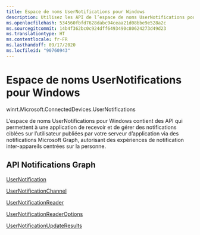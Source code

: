 ```yaml
---
title: Espace de noms UserNotifications pour Windows
description: Utilisez les API de l’espace de noms UserNotifications pour Windows afin de recevoir et de gérer les notifications utilisateur publiées par votre serveur d’application via Microsoft Graph Notifications.
ms.openlocfilehash: 534560fbfd7628dabc94ceaa21d08bbe9e528a2c
ms.sourcegitcommit: 14b4f362bc0c924dff6493490c80624273d49d23
ms.translationtype: HT
ms.contentlocale: fr-FR
ms.lasthandoff: 09/17/2020
ms.locfileid: "90760943"
---
```

# <a name="usernotifications-namespace-for-windows"></a>Espace de noms UserNotifications pour Windows

winrt.Microsoft.ConnectedDevices.UserNotifications

L’espace de noms UserNotifications pour Windows contient des API qui permettent à une application de recevoir et de gérer des notifications ciblées sur l’utilisateur publiées par votre serveur d’application via des notifications Microsoft Graph, autorisant des expériences de notification inter-appareils centrées sur la personne. 

## <a name="graph-notifications-apis"></a>API Notifications Graph

[UserNotification](userNotification.md)

[UserNotificationChannel](userNotificationChannel.md)

[UserNotificationReader](userNotificationReader.md)

[UserNotificationReaderOptions](userNotificationReaderOptions.md)

[UserNotificationUpdateResults](userNotificationUpdateResults.md)

